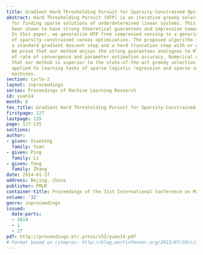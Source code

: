 ```yaml
---
title: Gradient Hard Thresholding Pursuit for Sparsity-Constrained Optimization
abstract: Hard Thresholding Pursuit (HTP) is an iterative greedy selection procedure
  for finding sparse solutions of underdetermined linear systems. This method has
  been shown to have strong theoretical guarantees and impressive numerical performance.
  In this paper, we generalize HTP from compressed sensing to a generic problem setup
  of sparsity-constrained convex optimization. The proposed algorithm iterates between
  a standard gradient descent step and a hard truncation step with or without debiasing.
  We prove that our method enjoys the strong guarantees analogous to HTP in terms
  of rate of convergence and parameter estimation accuracy. Numerical evidences show
  that our method is superior to the state-of-the-art greedy selection methods when
  applied to learning tasks of sparse logistic regression and sparse support vector
  machines.
section: cycle-2
layout: inproceedings
series: Proceedings of Machine Learning Research
id: yuan14
month: 0
tex_title: Gradient Hard Thresholding Pursuit for Sparsity-Constrained Optimization
firstpage: 127
lastpage: 135
page: 127-135
sections: 
author:
- given: Xiaotong
  family: Yuan
- given: Ping
  family: Li
- given: Tong
  family: Zhang
date: 2014-01-27
address: Bejing, China
publisher: PMLR
container-title: Proceedings of the 31st International Conference on Machine Learning
volume: '32'
genre: inproceedings
issued:
  date-parts:
  - 2014
  - 1
  - 27
pdf: http://proceedings.mlr.press/v32/yuan14.pdf
# Format based on citeproc: http://blog.martinfenner.org/2013/07/30/citeproc-yaml-for-bibliographies/
---
```

